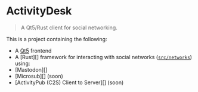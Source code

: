 # ActivityDesk

> A Qt5/Rust client for social networking.

This is a project containing the following:

* A [Qt5][qt5] frontend
* A [Rust][] framework for interacting with social networks ([`src/networks`](./src/networks)) using:
 * [Mastodon][]
 * [Microsub][] (soon)
 * [ActivityPub (C2S) Client to Server][] (soon)

[qt5]: https://doc.qt.io/qt-5/
